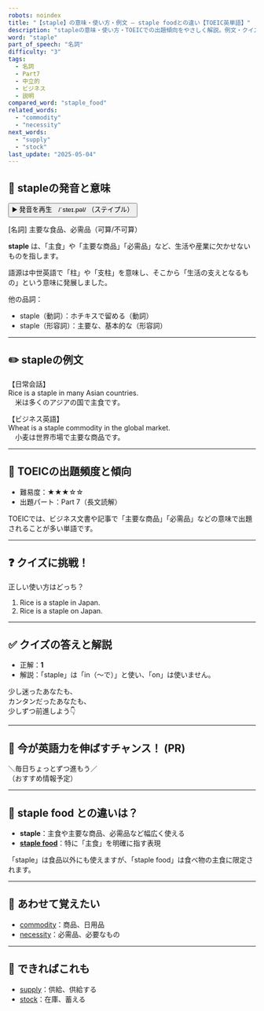 ```yaml
---
robots: noindex
title: "【staple】の意味・使い方・例文 ― staple foodとの違い【TOEIC英単語】"
description: "stapleの意味・使い方・TOEICでの出題傾向をやさしく解説。例文・クイズ付きでstaple foodとの違いもわかりやすく学べます。"
word: "staple"
part_of_speech: "名詞"
difficulty: "3"
tags:
  - 名詞
  - Part7
  - 中立的
  - ビジネス
  - 説明
compared_word: "staple_food"
related_words:
  - "commodity"
  - "necessity"
next_words:
  - "supply"
  - "stock"
last_update: "2025-05-04"
---
```


## 🔰 stapleの発音と意味

<button class="play-audio" onclick="playTTS('staple')">
  <span class="play-audio-main">
    ▶️ 発音を再生　/ˈsteɪ.pəl/
  </span>
  <span class="play-audio-sub">
    （ステイプル）
  </span>
</button>

[名詞] 主要な食品、必需品（可算/不可算）

**staple** は、「主食」や「主要な商品」「必需品」など、生活や産業に欠かせないものを指します。

語源は中世英語で「柱」や「支柱」を意味し、そこから「生活の支えとなるもの」という意味に発展しました。

他の品詞：  
- staple（動詞）：ホチキスで留める（動詞）
- staple（形容詞）：主要な、基本的な（形容詞）

---

## ✏️ stapleの例文

【日常会話】  
Rice is a staple in many Asian countries.  
　米は多くのアジアの国で主食です。

【ビジネス英語】  
Wheat is a staple commodity in the global market.  
　小麦は世界市場で主要な商品です。

---

## 🎯 TOEICの出題頻度と傾向

- 難易度：★★★☆☆
- 出題パート：Part 7（長文読解）

TOEICでは、ビジネス文書や記事で「主要な商品」「必需品」などの意味で出題されることが多い単語です。

---

## ❓ クイズに挑戦！

正しい使い方はどっち？

1. Rice is a staple in Japan.  
2. Rice is a staple on Japan.

---

## ✅ クイズの答えと解説

- 正解：**1**
- 解説：「staple」は「in（～で）」と使い、「on」は使いません。

少し迷ったあなたも、  
カンタンだったあなたも、  
少しずつ前進しよう👇️

---

## 🚀 今が英語力を伸ばすチャンス！ (PR)

<div class="info-center">
＼毎日ちょっとずつ進もう／<br>  
（おすすめ情報予定）
</div>

---

## 🤔  staple food との違いは？

- **staple**：主食や主要な商品、必需品など幅広く使える
- **[staple food](/word/staple_food)**：特に「主食」を明確に指す表現

「staple」は食品以外にも使えますが、「staple food」は食べ物の主食に限定されます。

---

## 🧩 あわせて覚えたい

- [commodity](/word/commodity)：商品、日用品
- [necessity](/word/necessity)：必需品、必要なもの

---

## 📖 できればこれも

- [supply](/word/supply)：供給、供給する
- [stock](/word/stock)：在庫、蓄える

<!-- cvid: aid05_bid11 -->

